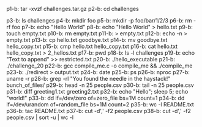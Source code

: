 p1-b: tar -xvzf challenges.tar.gz
p2-b: cd challenges

p3-b: ls challenges
p4-b: mkdir foo
p5-b: mkdir -p foo/bar/1/2/3
p6-b: rm -rf foo
p7-b: echo "Hello World"
p8-b: echo "Hello World" > hello.txt
p9-b: touch empty.txt
p10-b: rm empty.txt
p11-b: > empty.txt
p12-b: echo -n > empty.txt
p13-b: cp hello.txt goodbye.txt
p14-b: mv goodbye.txt hello_copy.txt
p15-b: cmp hello.txt hello_copy.txt
p16-b: cat hello.txt hello_copy.txt > 2_hellos.txt
p17-b: pwd
p18-b: ls -l challenges
p19-b: echo "Text to append" >> restricted.txt
p20-b: ./hello_executable
p21-b: ./challenge_20
p22-b: gcc compile_me.c -o compile_me && ./compile_me
p23-b: ./redirect > output.txt
p24-b: date
p25-b: ps
p26-b: nproc
p27-b: uname -r
p28-b: grep -rl "You found the needle in the haystack!" bunch_of_files/
p29-b: head -n 25 people.csv
p30-b: tail -n 25 people.csv
p31-b: diff greeting1.txt greeting2.txt
p32-b: echo "Hello"; sleep 5; echo "world!"
p33-b: dd if=/dev/zero of=zero_file bs=1M count=1
p34-b: dd if=/dev/urandom of=random_file bs=1M count=2
p35-b: wc -l README.txt
p36-b: tac README.txt
p37-b: cut -d',' -f2 people.csv
p38-b: cut -d',' -f2 people.csv | sort -u | wc -l